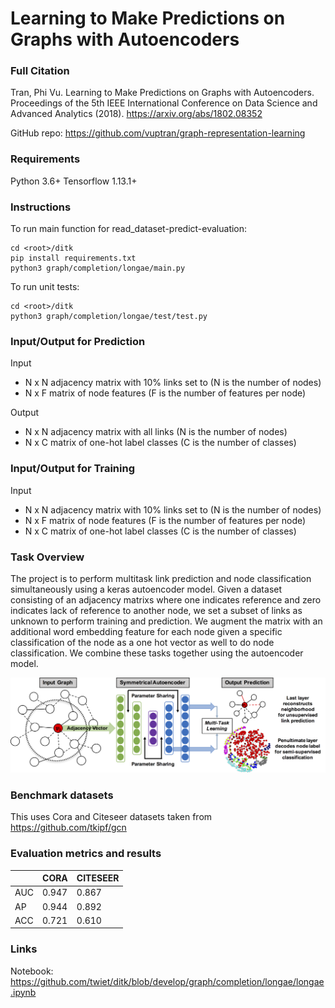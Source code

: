 # Learning to Make Predictions on Graphs with Autoencoders

### Full Citation

Tran, Phi Vu. Learning to Make Predictions on Graphs with Autoencoders. Proceedings of the 5th IEEE International Conference on Data Science and Advanced Analytics (2018). https://arxiv.org/abs/1802.08352

GitHub repo: https://github.com/vuptran/graph-representation-learning

### Requirements
Python 3.6+
Tensorflow 1.13.1+

### Instructions
To run main function for read_dataset-predict-evaluation:
```
cd <root>/ditk
pip install requirements.txt
python3 graph/completion/longae/main.py
```

To run unit tests:
```
cd <root>/ditk
python3 graph/completion/longae/test/test.py
```

### Input/Output for Prediction
Input
* N x N adjacency matrix with 10% links set to <unk> (N is the number of nodes)
* N x F matrix of node features (F is the number of features per node)

Output
* N x N adjacency matrix with all links (N is the number of nodes)
* N x C matrix of one-hot label classes (C is the number of classes)

### Input/Output for Training
Input
* N x N adjacency matrix with 10% links set to <unk> (N is the number of nodes)
* N x F matrix of node features (F is the number of features per node)
* N x C matrix of one-hot label classes (C is the number of classes)

### Task Overview
The project is to perform multitask link prediction and node classification simultaneously using a keras autoencoder model.
Given a dataset consisting of an adjacency matrixs where one indicates reference and zero indicates lack of reference to another node,
we set a subset of links as unknown to perform training and prediction. We augment the matrix with an additional word embedding feature
for each node given a specific classification of the node as a one hot vector as well to do node classification. We combine these tasks 
together using the autoencoder model.

![FCN_schematic](figure1.png?raw=true)

### Benchmark datasets
This uses Cora and Citeseer datasets taken from https://github.com/tkipf/gcn

### Evaluation metrics and results
|   |CORA | CITESEER|
|---|-----|---------|
|AUC|0.947|0.867|
|AP |0.944|0.892|
|ACC|0.721|0.610|

### Links
Notebook: https://github.com/twiet/ditk/blob/develop/graph/completion/longae/longae.ipynb
